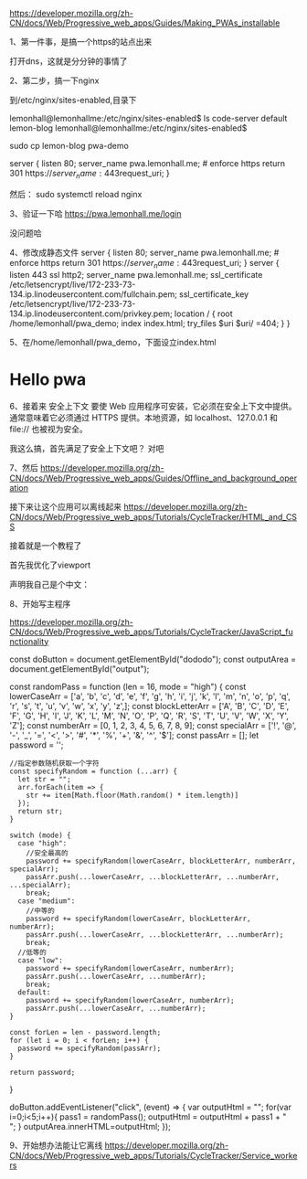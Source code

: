 https://developer.mozilla.org/zh-CN/docs/Web/Progressive_web_apps/Guides/Making_PWAs_installable



1、第一件事，是搞一个https的站点出来

打开dns，这就是分分钟的事情了

2、第二步，搞一下nginx

到/etc/nginx/sites-enabled,目录下

lemonhall@lemonhallme:/etc/nginx/sites-enabled$ ls
code-server  default  lemon-blog
lemonhall@lemonhallme:/etc/nginx/sites-enabled$ 

sudo cp lemon-blog pwa-demo

server {
    listen 80;
    server_name pwa.lemonhall.me;
    # enforce https
    return 301 https://$server_name:443$request_uri;
}


然后：
sudo systemctl reload nginx

3、验证一下哈
https://pwa.lemonhall.me/login

没问题哈


4、修改成静态文件
server {
    listen 80;
    server_name pwa.lemonhall.me;
    # enforce https
    return 301 https://$server_name:443$request_uri;
}
server {
    listen 443 ssl http2;
    server_name pwa.lemonhall.me;
    ssl_certificate /etc/letsencrypt/live/172-233-73-134.ip.linodeusercontent.com/fullchain.pem;
    ssl_certificate_key /etc/letsencrypt/live/172-233-73-134.ip.linodeusercontent.com/privkey.pem;
    location / {
        root /home/lemonhall/pwa_demo;
        index index.html;
        try_files $uri $uri/ =404;
    }
}

5、在/home/lemonhall/pwa_demo，下面设立index.html

<!doctype html>
<html lang="en">
  <head>
    <link rel="manifest" href="manifest.json" />
    <!-- ... -->
  </head>
  <body>
    <h1>Hello pwa</h1>
  </body>
</html>

6、接着来
安全上下文
要使 Web 应用程序可安装，它必须在安全上下文中提供。通常意味着它必须通过 HTTPS 提供。本地资源，如 localhost、127.0.0.1 和 file:// 也被视为安全。

我这么搞，首先满足了安全上下文吧？
对吧

7、然后
https://developer.mozilla.org/zh-CN/docs/Web/Progressive_web_apps/Guides/Offline_and_background_operation

接下来让这个应用可以离线起来
https://developer.mozilla.org/zh-CN/docs/Web/Progressive_web_apps/Tutorials/CycleTracker/HTML_and_CSS

接着就是一个教程了

首先我优化了viewport
    <meta charset="utf-8" />
    <meta name="viewport" content="width=device-width" />
    <title>Cycle Tracker</title>
    <link rel="stylesheet" href="style.css" />

声明我自己是个中文：
<html lang="zh">

8、开始写主程序

https://developer.mozilla.org/zh-CN/docs/Web/Progressive_web_apps/Tutorials/CycleTracker/JavaScript_functionality


const doButton = document.getElementById("dododo");
const outputArea = document.getElementById("output");

const randomPass = function (len = 16, mode = "high") {
    const lowerCaseArr = ['a', 'b', 'c', 'd', 'e', 'f', 'g', 'h', 'i', 'j', 'k', 'l', 'm', 'n', 'o', 'p', 'q', 'r', 's', 't', 'u', 'v', 'w', 'x', 'y', 'z',];
    const blockLetterArr = ['A', 'B', 'C', 'D', 'E', 'F', 'G', 'H', 'I', 'J', 'K', 'L', 'M', 'N', 'O', 'P', 'Q', 'R', 'S', 'T', 'U', 'V', 'W', 'X', 'Y', 'Z'];
    const numberArr = [0, 1, 2, 3, 4, 5, 6, 7, 8, 9];
    const specialArr = ['!', '@', '-', '_', '=', '<', '>', '#', '*', '%', '+', '&', '^', '$'];
    const passArr = [];
    let password = '';
  
    //指定参数随机获取一个字符
    const specifyRandom = function (...arr) {
      let str = "";
      arr.forEach(item => {
        str += item[Math.floor(Math.random() * item.length)]
      });
      return str;
    }
  
    switch (mode) {
      case "high":
        //安全最高的
        password += specifyRandom(lowerCaseArr, blockLetterArr, numberArr, specialArr);
        passArr.push(...lowerCaseArr, ...blockLetterArr, ...numberArr, ...specialArr);
        break;
      case "medium":
        //中等的
        password += specifyRandom(lowerCaseArr, blockLetterArr, numberArr);
        passArr.push(...lowerCaseArr, ...blockLetterArr, ...numberArr);
        break;
      //低等的
      case "low":
        password += specifyRandom(lowerCaseArr, numberArr);
        passArr.push(...lowerCaseArr, ...numberArr);
        break;
      default:
        password += specifyRandom(lowerCaseArr, numberArr);
        passArr.push(...lowerCaseArr, ...numberArr);
    }
  
    const forLen = len - password.length;
    for (let i = 0; i < forLen; i++) {
      password += specifyRandom(passArr);
    }
  
    return password;
  }

doButton.addEventListener("click", (event) => {
    var outputHtml = "";
    for(var i=0;i<5;i++){
        pass1 = randomPass();
        outputHtml = outputHtml + pass1 + "</br>";
    }
    outputArea.innerHTML=outputHtml;
});



9、开始想办法能让它离线
https://developer.mozilla.org/zh-CN/docs/Web/Progressive_web_apps/Tutorials/CycleTracker/Service_workers

